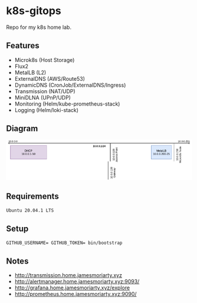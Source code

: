 # k8s-gitops

Repo for my k8s home lab.

## Features

* Microk8s (Host Storage)
* Flux2
* MetalLB (L2)
* ExternalDNS (AWS/Route53)
* DynamicDNS (CronJob/ExternalDNS/Ingress)
* Transmission (NAT/UDP)
* MiniDLNA (UPnP/UDP)
* Monitoring (Helm/kube-prometheus-stack)
* Logging (Helm/loki-stack)

## Diagram

![Arch](docs/arch.png)


## Requirements

```
Ubuntu 20.04.1 LTS
```

## Setup

```
GITHUB_USERNAME= GITHUB_TOKEN= bin/bootstrap
```

## Notes

- http://transmission.home.jamesmoriarty.xyz
- http://alertmanager.home.jamesmoriarty.xyz:9093/
- http://grafana.home.jamesmoriarty.xyz/explore
- http://prometheus.home.jamesmoriarty.xyz:9090/